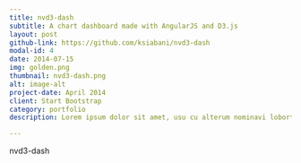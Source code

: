 ```yaml
---
title: nvd3-dash
subtitle: A chart dashboard made with AngularJS and D3.js
layout: post
github-link: https://github.com/ksiabani/nvd3-dash
modal-id: 4
date: 2014-07-15
img: golden.png
thumbnail: nvd3-dash.png
alt: image-alt
project-date: April 2014
client: Start Bootstrap
category: portfolio
description: Lorem ipsum dolor sit amet, usu cu alterum nominavi lobortis. At duo novum diceret. Tantas apeirian vix et, usu sanctus postulant inciderint ut, populo diceret necessitatibus in vim. Cu eum dicam feugiat noluisse.

---
```


nvd3-dash
